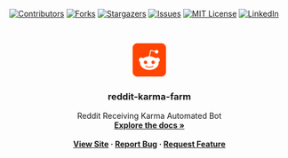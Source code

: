 <!-- PROJECT SHIELDS -->
<!--
*** I'm using markdown "reference style" links for readability.
*** Reference links are enclosed in brackets [ ] instead of parentheses ( ).
*** See the bottom of this document for the declaration of the reference variables
*** for contributors-url, forks-url, etc. This is an optional, concise syntax you may use.
*** https://www.markdownguide.org/basic-syntax/#reference-style-links
-->

[![Contributors][contributors-shield]][contributors-url]
[![Forks][forks-shield]][forks-url]
[![Stargazers][stars-shield]][stars-url]
[![Issues][issues-shield]][issues-url]
[![MIT License][license-shield]][license-url]
[![LinkedIn][linkedin-shield]][linkedin-url]

<!-- PROJECT LOGO -->
<br />
<p align="center">
    <a href="https://github.com/rohitjethoe/reddit-karma-farm">
        <img src="./assets/reddit.png" alt="Logo" width="60" height="60">
    </a>
    <h3 align="center">reddit-karma-farm</h3>
    <p align="center">
        Reddit Receiving Karma Automated Bot
        <br/>
        <a href="https://github.com/rohitjethoe/reddit-karma-farm"><strong>Explore the docs »</a>
        <br />
        <br />
        <a href="https://github.com/rohitjethoe/reddit-karma-farm">View Site</a>
        ·
        <a href="https://github.com/rohitjethoe/reddit-karma-farm/issues">Report Bug</a>
        ·
        <a href="https://github.com/rohitjethoe/reddit-karma-farm/issues">Request Feature</a>
    </p>
</p>

<!-- MARKDOWN LINKS & IMAGES -->
<!-- https://www.markdownguide.org/basic-syntax/#reference-style-links -->
[contributors-shield]: https://img.shields.io/github/contributors/rohitjethoe/reddit-karma-farm.svg?style=flat-square
[contributors-url]: https://github.com/mosuswalks/reddit-karma-farm/contributors
[forks-shield]: https://img.shields.io/github/forks/rohitjethoe/reddit-karma-farm.svg?style=flat-square
[forks-url]: https://github.com/rohitjethoe/reddit-karma-farm/network/members
[stars-shield]: https://img.shields.io/github/stars/rohitjethoe/reddit-karma-farm.svg?style=flat-square
[stars-url]: https://github.com/rohitjethoe/reddit-karma-farm/stargazers
[issues-shield]: https://img.shields.io/github/issues/rohitjethoe/reddit-karma-farm.svg?style=flat-square
[issues-url]: https://github.com/rohitjethoe/reddit-karma-farm/issues
[license-shield]: https://img.shields.io/github/license/othneildrew/Best-README-Template.svg?style=flat-square
[license-url]: https://github.com/rohitjethoe/reddit-karma-farm/LICENSE
[linkedin-shield]: https://img.shields.io/badge/-LinkedIn-black.svg?style=flat-square&logo=linkedin&colorB=555
[linkedin-url]: https://linkedin.com/in/rohitjethoe